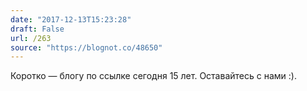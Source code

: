 ```yaml
---
date: "2017-12-13T15:23:28"
draft: False
url: /263
source: "https://blognot.co/48650"
---
```


Коротко — блогу по ссылке сегодня 15 лет. Оставайтесь с нами :).
